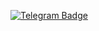 [![Telegram Badge](https://img.shields.io/badge/Telegram-2CA5E0?style=social-square&logo=telegram&logoColor=white)]([devopn](https://t.me/devopn)https://t.me/devopn)
